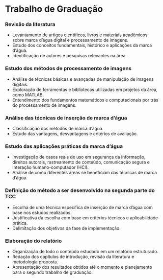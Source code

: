 # Trabalho de Graduação

### **Revisão da literatura**

- Levantamento de artigos científicos, livros e materiais acadêmicos sobre marca d’água digital e processamento de imagens.
- Estudo dos conceitos fundamentais, histórico e aplicações da marca d’água.
- Identificação de autores e pesquisas relevantes na área.

### **Estudo dos métodos de processamento de imagens**

- Análise de técnicas básicas e avançadas de manipulação de imagens digitais.
- Exploração de ferramentas e bibliotecas utilizadas em projetos da área, como MATLAB.
- Entendimento dos fundamentos matemáticos e computacionais por trás do processamento de imagens.

### **Análise das técnicas de inserção de marca d’água**

- Classificação dos métodos de marca d’água.
- Estudo das vantagens, desvantagens e critérios de avaliação.

### **Estudo das aplicações práticas da marca d’água**

- Investigação de casos reais de uso em segurança da informação, direitos autorais, rastreamento de conteúdo, comunicação segura e interação humano-computador (HCI).
- Análise de como diferentes áreas se beneficiam das técnicas de marca d’água.

### **Definição do método a ser desenvolvido na segunda parte do TCC**

- Escolha de uma técnica específica de inserção de marca d’água com base nos estudos realizados.
- Justificativa da escolha com base em critérios técnicos e aplicabilidade prática.
- Delimitação dos objetivos da fase de implementação.

### **Elaboração do relatório**

- Organização de todo o conteúdo estudado em um relatório estruturado.
- Redação dos capítulos de introdução, revisão da literatura e metodologia proposta.
- Apresentação dos resultados obtidos até o momento e planejamento para o segundo trabalho de graduação.